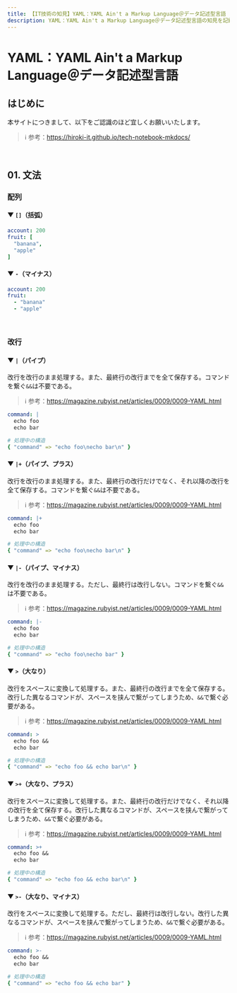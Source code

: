 ```yaml
---
title: 【IT技術の知見】YAML：YAML Ain't a Markup Language＠データ記述型言語
description: YAML：YAML Ain't a Markup Language＠データ記述型言語の知見を記録しています。
---
```


# YAML：YAML Ain't a Markup Language＠データ記述型言語

## はじめに

本サイトにつきまして、以下をご認識のほど宜しくお願いいたします。

> ℹ️ 参考：https://hiroki-it.github.io/tech-notebook-mkdocs/

<br>

## 01. 文法

### 配列

#### ▼ ```[]```（括弧）

```yaml
account: 200  
fruit: [
  "banana",
  "apple"
]
```

#### ▼ ```-```（マイナス）

```yaml
account: 200  
fruit:
  - "banana"
  - "apple"
```

<br>

### 改行

#### ▼ ```|```（パイプ）

改行を改行のまま処理する。また、最終行の改行までを全て保存する。コマンドを繋ぐ```&&```は不要である。

> ℹ️ 参考：https://magazine.rubyist.net/articles/0009/0009-YAML.html

```yaml
command: |
  echo foo
  echo bar
```

```yaml
# 処理中の構造
{ "command" => "echo foo\necho bar\n" }
```

#### ▼ ```|+```（パイプ、プラス）

改行を改行のまま処理する。また、最終行の改行だけでなく、それ以降の改行を全て保存する。コマンドを繋ぐ```&&```は不要である。

> ℹ️ 参考：https://magazine.rubyist.net/articles/0009/0009-YAML.html

```yaml
command: |+
  echo foo
  echo bar
```

```yaml
# 処理中の構造
{ "command" => "echo foo\necho bar\n" }
```

#### ▼ ```|-```（パイプ、マイナス）

改行を改行のまま処理する。ただし、最終行は改行しない。コマンドを繋ぐ```&&```は不要である。

> ℹ️ 参考：https://magazine.rubyist.net/articles/0009/0009-YAML.html

```yaml
command: |-
  echo foo
  echo bar
```


```yaml
# 処理中の構造
{ "command" => "echo foo\necho bar" }
```

#### ▼ ```>```（大なり）

改行をスペースに変換して処理する。また、最終行の改行までを全て保存する。改行した異なるコマンドが、スペースを挟んで繋がってしまうため、```&&```で繋ぐ必要がある。

> ℹ️ 参考：https://magazine.rubyist.net/articles/0009/0009-YAML.html

```yaml
command: >
  echo foo &&
  echo bar
```


```yaml
# 処理中の構造
{ "command" => "echo foo && echo bar\n" }
```

#### ▼ ```>+```（大なり、プラス）

改行をスペースに変換して処理する。また、最終行の改行だけでなく、それ以降の改行を全て保存する。改行した異なるコマンドが、スペースを挟んで繋がってしまうため、```&&```で繋ぐ必要がある。


> ℹ️ 参考：https://magazine.rubyist.net/articles/0009/0009-YAML.html

```yaml
command: >+
  echo foo &&
  echo bar
```

```yaml
# 処理中の構造
{ "command" => "echo foo && echo bar\n" }
```


#### ▼ ```>-```（大なり、マイナス）

改行をスペースに変換して処理する。ただし、最終行は改行しない。改行した異なるコマンドが、スペースを挟んで繋がってしまうため、```&&```で繋ぐ必要がある。

> ℹ️ 参考：https://magazine.rubyist.net/articles/0009/0009-YAML.html

```yaml
command: >-
  echo foo &&
  echo bar
```

```yaml
# 処理中の構造
{ "command" => "echo foo && echo bar" }
```


<br>
